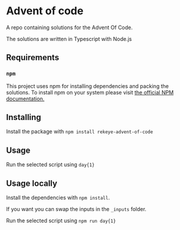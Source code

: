 # Advent of code

A repo containing solutions for the Advent Of Code.

The solutions are written in Typescript with Node.js

## Requirements

### `npm`

This project uses npm for installing dependencies and packing the solutions.
To install npm on your system please visit [the official NPM documentation.](https://docs.npmjs.com/downloading-and-installing-node-js-and-npm)

## Installing 

Install the package with `npm install rekeye-advent-of-code`

## Usage

Run the selected script using `day{1}`

## Usage locally

Install the dependencies with `npm install`.

If you want you can swap the inputs in the `_inputs` folder.

Run the selected script using `npm run day{1}`
